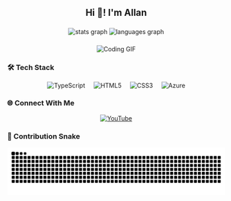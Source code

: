 <h2 align="center">Hi 👋! I'm Allan</h2>

###

<div align="center">
  <img src="https://github-readme-stats.vercel.app/api?username=Allanlgl2023&hide_title=false&hide_rank=false&show_icons=true&include_all_commits=true&count_private=true&disable_animations=false&theme=dracula&locale=en&hide_border=false" height="150" alt="stats graph" />
  <img src="https://github-readme-stats.vercel.app/api/top-langs?username=Allanlgl2023&locale=en&hide_title=false&layout=compact&card_width=320&langs_count=5&theme=dracula&hide_border=false" height="150" alt="languages graph" />
</div>

###

<div align="center">
  <img height="150" src="https://i.imgflip.com/65efzo.gif" alt="Coding GIF" />
</div>

###

### 🛠️ Tech Stack
<div align="center">
  <img src="https://cdn.jsdelivr.net/gh/devicons/devicon/icons/typescript/typescript-original.svg" height="30" alt="TypeScript" />
  <img width="12" />
  <img src="https://cdn.jsdelivr.net/gh/devicons/devicon/icons/html5/html5-original.svg" height="30" alt="HTML5" />
  <img width="12" />
  <img src="https://cdn.jsdelivr.net/gh/devicons/devicon/icons/css3/css3-original.svg" height="30" alt="CSS3" />
  <img width="12" />
  <img src="https://cdn.jsdelivr.net/gh/devicons/devicon/icons/azure/azure-original.svg" height="30" alt="Azure" />
</div>

###

### 🌐 Connect With Me
<div align="center">
  <a href="YOUR_YOUTUBE_URL">
    <img src="https://img.shields.io/static/v1?message=Youtube&logo=youtube&label=&color=FF0000&logoColor=white&labelColor=&style=for-the-badge" height="35" alt="YouTube" />
  </a>
  <!-- Add your other social links similarly -->
</div>

###

### 🐍 Contribution Snake
<div align="center">
  <img src="https://raw.githubusercontent.com/Allanlgl2023/Allanlgl2023/dist/snake.svg" alt="Snake game eating my contributions" />
</div>
